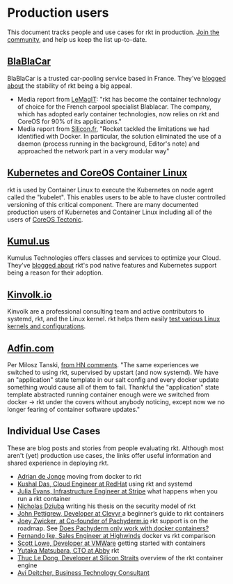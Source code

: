 # Production users

This document tracks people and use cases for rkt in production. [Join the community](https://github.com/coreos/rkt/), and help us keep the list up-to-date.

## [BlaBlaCar](https://www.blablacar.com/)

BlaBlaCar is a trusted car-pooling service based in France. They've [blogged about](http://blablatech.com/blog/why-and-how-blablacar-went-full-containers) the stability of rkt being a big appeal.

* Media report from [LeMagIT](http://www.lemagit.fr/actualites/4500272608/avec-rkt-10-CoreOS-estime-que-sa-technologie-de-conteneur-est-mure-pour-la-production): "rkt has become the container technology of choice for the French carpool specialist Blablacar. The company, which has adopted early container technologies, now relies on rkt and CoreOS for 90% of its applications."
* Media report from [Silicon.fr](http://www.silicon.fr/blablacar-generalise-conteneurs-rocket-159564.html), "Rocket tackled the limitations we had identified with Docker. In particular, the solution eliminated the use of a daemon (process running in the background, Editor's note) and approached the network part in a very modular way"

## [Kubernetes and CoreOS Container Linux]()

rkt is used by Container Linux to execute the Kubernetes on node agent called the "kubelet". This enables users to be able to have cluster controlled versioning of this critical component. There are many documented production users of Kubernetes and Container Linux including all of the users of [CoreOS Tectonic](https://coreos.com/tectonic).

## [Kumul.us](https://kumul.us/)

Kumulus Technologies offers classes and services to optimize your Cloud. They've [blogged about](https://kumul.us/docker-youve-failed-me-again-rkt-please-save-me/) rkt's pod native features and Kubernetes support being a reason for their adoption.

## [Kinvolk.io](https://kinvolk.io/)

Kinvolk are a professional consulting team and active contributors to systemd, rkt, and the Linux kernel. rkt helps them easily [test various Linux kernels and configurations](https://kinvolk.io/blog/2017/02/using-custom-rkt-stage1-images-to-test-against-various-kernel-versions/).

## [Adfin.com](http://www.adfin.com/)

Per Milosz Tanski, [from HN comments](https://news.ycombinator.com/item?id=12366932). "The same experiences we switched to using rkt, supervised by upstart (and now systemd). We have an "application" state template in our salt config and every docker update something would cause all of them to fail. Thankful the "application" state template abstracted running container enough were we switched from docker -> rkt under the covers without anybody noticing, except now we no longer fearing of container software updates."

## Individual Use Cases

These are blog posts and stories from people evaluating rkt. Although most aren't (yet) production use cases, the links offer useful information and shared experience in deploying rkt.

- [Adrian de Jonge](https://medium.com/@adriaandejonge/moving-from-docker-to-rkt-310dc9aec938#.earel7ndf) moving from docker to rkt
- [Kushal Das, Cloud Engineer at RedHat](https://kushaldas.in/posts/using-rkt-and-systemd.html) using rkt and systemd
- [Julia Evans, Infrastructure Engineer at Stripe](https://jvns.ca/blog/2016/11/03/what-happens-when-you-run-a-rkt-container/) what happens when you run a rkt container
- [Nicholas Dziuba](https://www.reddit.com/r/coreos/comments/5vhrlw/thesis_with_rkt_evaluation/) writing his thesis on the security model of rkt
- [John Pettigrew, Developer at Clevyr ](https://pettigrew.rocks/2016/05/30/a-beginners-guide-to-rkt-containers/) a beginner’s guide to rkt containers
- [Joey Zwicker, at Co-founder of Pachyderm.io](https://news.ycombinator.com/item?id=12103201) rkt support is on the roadmap. See [Does Pachyderm only work with docker containers?](http://docs.pachyderm.io/en/stable/FAQ.html)
- [Fernando Ike, Sales Engineer at Highwinds](http://www.slideshare.net/fernandoike/docker-baleias-vs-rkt-foguetes) docker vs rkt comparison
- [Scott Lowe, Developer at VMWare](http://www.slideshare.net/lowescott/getting-started-with-containers) getting started with containers
- [Yutaka Matsubara, CTO at Abby](http://www.slideshare.net/YutakaMatsubara/rocket-46800960) rkt
- [Thuc Le Dong, Developer at Silicon Straits](http://www.slideshare.net/ledongthuc/rkt-container-engine) overview of the rkt container engine
- [Avi Deitcher, Business Technology Consultant](http://blog.atomicinc.com/2016/10/14/can-rktkubernetes-provide-a-real-alternative-to-docker-2896/)
